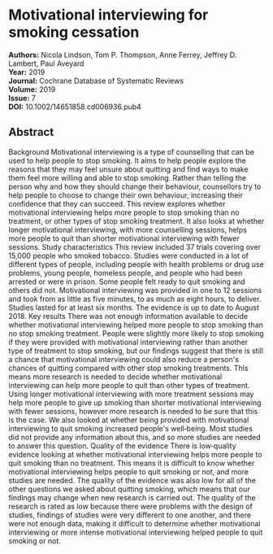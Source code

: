 # Motivational interviewing for smoking cessation

**Authors:** Nicola Lindson, Tom P. Thompson, Anne Ferrey, Jeffrey D. Lambert, Paul Aveyard  
**Year:** 2019  
**Journal:** Cochrane Database of Systematic Reviews  
**Volume:** 2019  
**Issue:** 7  
**DOI:** 10.1002/14651858.cd006936.pub4  

## Abstract
Background Motivational interviewing is a type of counselling that can be used to help people to stop smoking. It aims to help people explore the reasons that they may feel unsure about quitting and find ways to make them feel more willing and able to stop smoking. Rather than telling the person why and how they should change their behaviour, counsellors try to help people to choose to change their own behaviour, increasing their confidence that they can succeed. This review explores whether motivational interviewing helps more people to stop smoking than no treatment, or other types of stop smoking treatment. It also looks at whether longer motivational interviewing, with more counselling sessions, helps more people to quit than shorter motivational interviewing with fewer sessions. Study characteristics This review included 37 trials covering over 15,000 people who smoked tobacco. Studies were conducted in a lot of different types of people, including people with health problems or drug use problems, young people, homeless people, and people who had been arrested or were in prison. Some people felt ready to quit smoking and others did not. Motivational interviewing was provided in one to 12 sessions and took from as little as five minutes, to as much as eight hours, to deliver. Studies lasted for at least six months. The evidence is up to date to August 2018. Key results There was not enough information available to decide whether motivational interviewing helped more people to stop smoking than no stop smoking treatment. People were slightly more likely to stop smoking if they were provided with motivational interviewing rather than another type of treatment to stop smoking, but our findings suggest that there is still a chance that motivational interviewing could also reduce a person's chances of quitting compared with other stop smoking treatments. This means more research is needed to decide whether motivational interviewing can help more people to quit than other types of treatment. Using longer motivational interviewing with more treatment sessions may help more people to give up smoking than shorter motivational interviewing with fewer sessions, however more research is needed to be sure that this is the case. We also looked at whether being provided with motivational interviewing to quit smoking increased people's well‐being. Most studies did not provide any information about this, and so more studies are needed to answer this question. Quality of the evidence There is low‐quality evidence looking at whether motivational interviewing helps more people to quit smoking than no treatment. This means it is difficult to know whether motivational interviewing helps people to quit smoking or not, and more studies are needed. The quality of the evidence was also low for all of the other questions we asked about quitting smoking, which means that our findings may change when new research is carried out. The quality of the research is rated as low because there were problems with the design of studies, findings of studies were very different to one another, and there were not enough data, making it difficult to determine whether motivational interviewing or more intense motivational interviewing helped people to quit smoking or not.

